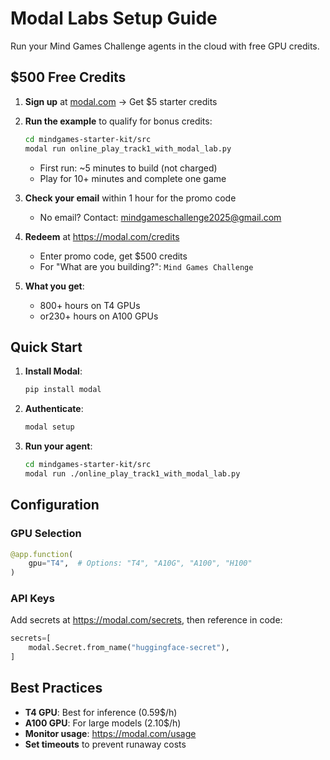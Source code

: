 # Modal Labs Setup Guide

Run your Mind Games Challenge agents in the cloud with free GPU credits.

##  $500 Free Credits

1. **Sign up** at [modal.com](https://modal.com) → Get $5 starter credits

2. **Run the example** to qualify for bonus credits:
   ```bash
   cd mindgames-starter-kit/src
   modal run online_play_track1_with_modal_lab.py
   ```
   - First run: ~5 minutes to build (not charged)
   - Play for 10+ minutes and complete one game
   
3. **Check your email** within 1 hour for the promo code
   - No email? Contact: mindgameschallenge2025@gmail.com

4. **Redeem** at https://modal.com/credits
   - Enter promo code, get $500 credits
   - For "What are you building?": `Mind Games Challenge`
   
5. **What you get**:
   - 800+ hours on T4 GPUs
   - or230+ hours on A100 GPUs

## Quick Start

1. **Install Modal**:
   ```bash
   pip install modal
   ```

2. **Authenticate**:
   ```bash
   modal setup
   ```

3. **Run your agent**:
   ```bash
   cd mindgames-starter-kit/src
   modal run ./online_play_track1_with_modal_lab.py
   ```

## Configuration

### GPU Selection
```python
@app.function(
    gpu="T4",  # Options: "T4", "A10G", "A100", "H100"
)
```

### API Keys
Add secrets at https://modal.com/secrets, then reference in code:
```python
secrets=[
    modal.Secret.from_name("huggingface-secret"),
]
```

## Best Practices
- **T4 GPU**: Best for inference (0.59$/h)
- **A100 GPU**: For large models (2.10$/h)
- **Monitor usage**: https://modal.com/usage
- **Set timeouts** to prevent runaway costs
